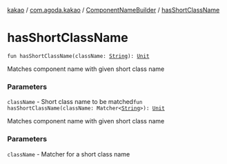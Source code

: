 [kakao](../../index.md) / [com.agoda.kakao](../index.md) / [ComponentNameBuilder](index.md) / [hasShortClassName](.)

# hasShortClassName

`fun hasShortClassName(className: `[`String`](https://kotlinlang.org/api/latest/jvm/stdlib/kotlin/-string/index.html)`): `[`Unit`](https://kotlinlang.org/api/latest/jvm/stdlib/kotlin/-unit/index.html)

Matches component name with given short class name

### Parameters

`className` - Short class name to be matched`fun hasShortClassName(className: Matcher<`[`String`](https://kotlinlang.org/api/latest/jvm/stdlib/kotlin/-string/index.html)`>): `[`Unit`](https://kotlinlang.org/api/latest/jvm/stdlib/kotlin/-unit/index.html)

Matches component name with given short class name

### Parameters

`className` - Matcher for a short class name